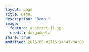 ```yaml
---
layout: page
title: Demo
description: "Demo."
image:
  feature: abstract-11.jpg
  credit: dargadgetz
share: true
modified: 2016-06-01T15:14:43-04:00
---
```



